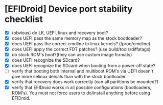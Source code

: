 # [EFIDroid] Device port stability checklist
- [x] \(obvious\) do LK, UEFI, linux and recovery boot?
- [x] does UEFI pass the same memory map as the stock bootloader?
- [x] does UEFI pass the correct cmdline to linux kernels? (/proc/cmdline)
- [x] does UEFI apply the correct FDT patches? (use build/tools/diffatags)
- [x] do stock ROM's boot?(they can use custom image formats)
- [x] does UEFI recognize the SDcard?
- [x] does UEFI recognize the SDcard when booting from a power-off state?
- [ ] verify that booting both internal and multiboot ROM's via UEFI doesn't give more selinux denials than with the stock bootloader
- [x] verify that recovery does work correctly (can all partitions be mounted?)
- [x] verify that EFIDroid works in all possible configurations (bootloaders, ROM's). You must not force users to do/install anything before using EFIDroid.

